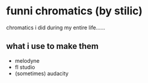 # funni chromatics (by stilic)

chromatics i did during my entire life......

## what i use to make them

- melodyne
- fl studio
- (sometimes) audacity
